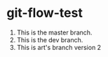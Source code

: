 # git-flow-test

1. This is the master branch.
2. This is the dev branch.
3. This is art's branch version 2
